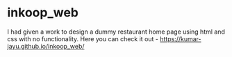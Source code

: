 # inkoop_web
I had given a work to design a dummy restaurant home page using html and css with no functionality.
Here you can check it out - https://kumar-jayu.github.io/inkoop_web/
